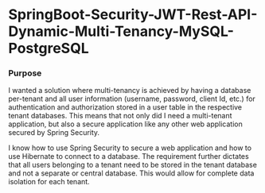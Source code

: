 # SpringBoot-Security-JWT-Rest-API-Dynamic-Multi-Tenancy-MySQL-PostgreSQL
### Purpose

I wanted a solution where multi-tenancy is achieved by having a database per-tenant and all user information (username, password, client Id, etc.) for authentication and authorization stored in a user table in the respective tenant databases. This means that not only did I need a multi-tenant application, but also a secure application like any other web application secured by Spring Security.

I know how to use Spring Security to secure a web application and how to use Hibernate to connect to a database. The requirement further dictates that all users belonging to a tenant need to be stored in the tenant database and not a separate or central database. This would allow for complete data isolation for each tenant.
